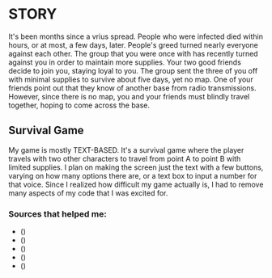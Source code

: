 # STORY
It's been months since a vrius spread. People who were infected died within hours, or at most, a few days, later. People's greed turned nearly everyone against each other. The group that you were once with has recently turned against you in order to maintain more supplies. Your two good friends decide to join you, staying loyal to you. The group sent the three of you off with minimal supplies to survive about five days, yet no map. One of your friends point out that they know of another base from radio transmissions. However, since there is no map, you and your friends must blindly travel together, hoping to come across the base.



## Survival Game

My game is mostly TEXT-BASED. It's a survival game where the player travels with two other characters to travel from point A to point B with limited supplies. I plan on making the screen just the text with a few buttons, varying on how many options there are, or a text box to input a number for that voice. Since I realized how difficult my game actually is, I had to remove many aspects of my code that I was excited for.

### Sources that helped me:
* ()
* ()
* ()
* ()
* ()
